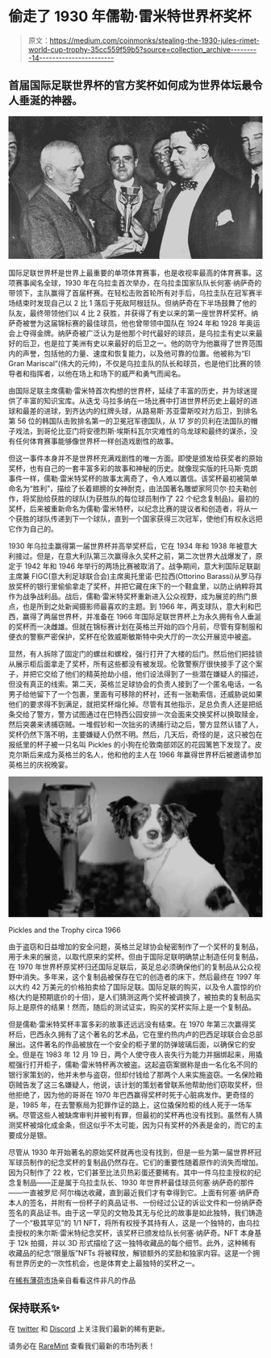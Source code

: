 # 偷走了 1930 年儒勒·雷米特世界杯奖杯

> 原文：<https://medium.com/coinmonks/stealing-the-1930-jules-rimet-world-cup-trophy-35cc559f59b5?source=collection_archive---------14----------------------->

## 首届国际足联世界杯的官方奖杯如何成为世界体坛最令人垂涎的神器。

![](img/89ab0046bfb4942f3df652cd174d83c7.png)

国际足联世界杯是世界上最重要的单项体育赛事，也是收视率最高的体育赛事。这项赛事闻名全球，1930 年在乌拉圭首次举办，在乌拉圭国家队队长何塞·纳萨奇的带领下，主队赢得了首届杯赛。在轻松击败首轮所有对手后，乌拉圭队在冠军赛半场结束时发现自己以 2 比 1 落后于死敌阿根廷队。但纳萨奇在下半场鼓舞了他的队友，最终带领他们以 4 比 2 获胜，并获得了有史以来的第一座世界杯奖杯。纳萨奇被誉为这届锦标赛的最佳球员，他也曾带领中国队在 1924 年和 1928 年奥运会上夺得金牌。纳萨奇被广泛认为是他那个时代最好的球员，是乌拉圭有史以来最好的后卫，也是拉丁美洲有史以来最好的后卫之一。他的防守为他赢得了世界范围内的声誉，包括他的力量、速度和恢复能力，以及他可靠的位置。他被称为“El Gran Mariscal”(伟大的元帅)，不仅是乌拉圭队的队长和球员，也是他们比赛的领导者和指挥者，以他在场上和场下的威严和勇气而闻名。

由国际足联主席儒勒·雷米特首次构想的世界杯，延续了丰富的历史，并为球迷提供了丰富的知识宝库。从迭戈·马拉多纳在一场比赛中打进世界杯历史上最好的进球和最差的进球，到齐达内的红牌头球，从路易斯·苏亚雷斯咬对方后卫，到排名第 56 位的韩国队击败排名第一的卫冕冠军德国队，从 17 岁的贝利在法国队的帽子戏法，到哥伦比亚门将安德烈斯·埃斯科瓦尔灾难性的乌龙球和最终的谋杀，没有任何体育赛事能够像世界杯一样创造戏剧性的故事。

但这一事件本身并不是世界杯充满戏剧性的唯一方面。即使是颁发给获奖者的原始奖杯，也有自己的一套丰富多彩的故事和神秘的历史。就像现实版的托马斯·克朗事件一样，儒勒·雷米特奖杯的故事太离奇了，令人难以置信。该奖杯最初被简单命名为“胜利”，描绘了长着翅膀的女神耐克，由法国著名雕塑家阿贝尔·拉夫勒创作，将奖励给获胜的球队(为获胜队的每位球员制作了 22 个纪念复制品)。最初的奖杯，后来被重新命名为儒勒·雷米特杯，以纪念比赛的提议者和创造者，将从一个获胜的球队传递到下一个球队，直到一个国家获得三次冠军，使他们有权永远把它作为自己的。

1930 年乌拉圭赢得第一届世界杯并高举奖杯后，它在 1934 年和 1938 年被意大利接过。但是，在意大利队第三次赢得永久奖杯之前，第二次世界大战爆发了，原定于 1942 年和 1946 年举行的两场比赛被取消了。战争期间，意大利国际足联副主席兼 FIGC(意大利足球联合会)主席奥托里诺·巴拉西(Ottorino Barassi)从罗马存放奖杯的银行里偷偷拿走了奖杯，并把它藏在床下的一个鞋盒里，以防止纳粹将其作为战争战利品。战后，儒勒·雷米特奖杯重新进入公众视野，成为展览的热门景点，也是所到之处新闻摄影师最喜欢的主题。到 1966 年，两支球队，意大利和巴西，赢得了两届世界杯，并准备在 1966 年国际足联世界杯上为永久拥有令人垂涎的奖杯而一决雌雄。但就在锦标赛计划在英格兰开始的四个月前，尽管有穿制服和便衣的警察严密保护，奖杯在伦敦威斯敏斯特中央大厅的一次公开展览中被盗。

显然，有人拆除了固定门的螺丝和螺栓，强行打开了大楼的后门。然后他们把挂锁从展示柜后面拿走了奖杯，所有这些都没有被发现。伦敦警察厅很快接手了这个案子，并把它交给了他们的精英抢劫小组，他们设法得到了一些潜在嫌疑人的描述，但没有真正的线索。第二天，英格兰足球协会的负责人接到了一个匿名电话，一名男子给他留下了一个包裹，里面有可移除的杯衬，还有一张勒索信，还威胁说如果他们的要求得不到满足，就把奖杯熔化掉。尽管有其他指示，足总负责人还是把纸条交给了警方，警方试图通过在巴特西公园安排一次会面来交换奖杯以换取赎金，然后突袭来诱捕窃贼。一堆假钞和一次拙劣的诱捕行动之后，警方显然认错了人，奖杯仍然下落不明，主要嫌疑人仍然不明。然后，几天后，奇怪的是，这只被包在报纸里的杯子被一只名叫 Pickles 的小狗在伦敦南部郊区的花园篱笆下发现了。皮克尔斯后来成为英格兰的名人，他和他的主人在 1966 年赢得世界杯后被邀请参加英格兰的庆祝晚宴。

![](img/3613183c49968bb8661b1705fee0b5f3.png)

Pickles and the Trophy circa 1966

由于盗窃和日益增加的安全问题，英格兰足球协会秘密制作了一个奖杯的复制品，用于未来的展览，以取代原来的奖杯。但由于国际足联明确禁止制造任何复制品，在 1970 年世界杯原奖杯归还国际足联后，英足总必须确保他们的复制品从公众视野中消失。多年来，这个复制品被保存在它的创造者的床下，然后最终在 1997 年以大约 42 万美元的价格拍卖给了国际足联。国际足联的购买，以及令人震惊的价格(大约是预期底价的十倍)，是人们猜测这两个奖杯被调换了，被拍卖的复制品实际上是原件的结果！然而，随后的测试证实，购买的奖杯实际上是一个复制品。

但是儒勒·雷米特奖杯丰富多彩的故事还远远没有结束。在 1970 年第三次赢得奖杯后，巴西永久拥有了这个著名的艺术品，它在里约热内卢的巴西足球联合会总部展出。这件著名的作品被放在一个安全的柜子里的防弹玻璃后面，以确保它的安全。但是在 1983 年 12 月 19 日，两个人使守夜人丧失行为能力并捆绑起来，用撬棍强行打开柜子，儒勒·雷米特杯再次被盗。这起盗窃案据称是由一名化名不同的银行家策划的，他并未参与盗窃，但却付钱给了那两个人来实施盗窃。一名保险箱窃贼告发了这三名嫌疑人，他说，该计划的策划者曾联系他帮助他们窃取奖杯，但他拒绝了，因为他的哥哥在 1970 年巴西赢得奖杯时死于心脏病发作。更奇怪的是，1985 年，在去警察局为犯罪作证的路上，这位撬保险柜的线人死于一场车祸。尽管这些人被缺席审判并被判有罪，但最初的奖杯再也没有找到。虽然有人猜测奖杯被熔化成金条，但这似乎不太可能，因为只有奖杯的外表是金的，而它的主要成分是银。

尽管从 1930 年开始著名的原始奖杯就再也没有找到，但是一些为第一届世界杯冠军球员制作的纪念奖杯的复制品仍然存在。它们的重要性随着原作的消失而增加。因为只制作了 22 枚，它们甚至比法贝热彩蛋还要稀有。其中一件乌拉圭授权的纪念复制品——正是属于乌拉圭队长、1930 年世界杯最佳球员何塞·纳萨奇的那件——一直被罗尼·阿尔梅达收藏，直到最近我们才有幸得到它。上面有何塞·纳萨奇本人的签名，并附有一份杯子的真品证书、一份经过公证的诉讼文件和一份纳萨奇签名的真品证书。由于这一罕见的文物及其无与伦比的故事是如此独特，我们铸造了一个“极其罕见”的 1/1 NFT，将所有权授予其持有人，这是一个独特的，由乌拉圭授权的朱尔斯·雷米特纪念奖杯，该奖杯已颁发给队长何塞·纳萨奇。NFT 本身基于 12k 拍摄，并以 3D 形式描绘了这一独特收藏品的每个细节。此外，这种稀有收藏品的纪念“限量版”NFTs 将被释放，解锁额外的奖励和独家内容。这是一个拥有世界历史的一次性机会，也是体育史上最独特的奖杯之一。

在[稀有薄荷市场](http://raremint.com)亲自看看这件非凡的作品

## 保持联系✨

在 [twitter](https://twitter.com/RareMint_nft) 和 [Discord](http://discord.gg/raremint) 上关注我们最新的稀有更新。

请务必在 [RareMint](http://raremint.com/) 查看我们最新的市场列表！